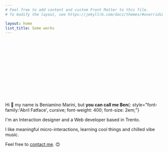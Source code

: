 ```yaml
---
# Feel free to add content and custom Front Matter to this file.
# To modify the layout, see https://jekyllrb.com/docs/themes/#overriding-theme-defaults

layout: home
list_title: Some works
---
```



<br><br><br><br><br><br><br><br><br><br><br>



Hi :wave: my name is Beniamino Marini, but **you can call me Ben**{: style="font-family:'Abril Fatface', cursive; font-weight: 400; font-size: 2em;"} 

<!-- # you can call me Ben :sparkles: -->


I'm an Interaction designer and a Web developer based in Trento. <br>

I like meaningful micro-interactions, learning  cool things and chilled vibe music. <br>

Feel free to [contact me](mailto:benoffiben@gmail.com). :blush:
<br><br><br><br>
<br>


<br>
<br>



